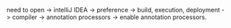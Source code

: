 need to open 
-> intelliJ IDEA -> preference -> build, execution, deployment
-> compiler -> annotation processors -> enable annotation processors.